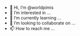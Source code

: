 - 👋 Hi, I’m @worldpimis
- 👀 I’m interested in ...
- 🌱 I’m currently learning ...
- 💞️ I’m looking to collaborate on ...
- 📫 How to reach me ...

<!---
worldpimis/worldpimis is a ✨ special ✨ repository because its `README.md` (this file) appears on your GitHub profile.
You can click the Preview link to take a look at your changes.
--->
